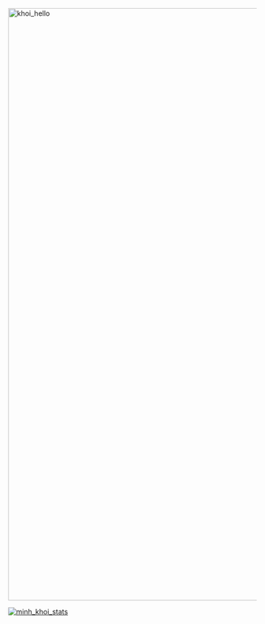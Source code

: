 
  <img src="https://readme-typing-svg.herokuapp.com?lines=Hello+there!;My+name+is+Khoi;Nice+to+meet+U" width="1200" alt="khoi_hello" />


<a href="#"><img src="https://github-readme-stats.vercel.app/api/top-langs/?username=minhkhoi8888&layout=compact&bg_color=203239&text_color=fff"   alt="minh_khoi_stats" /></a>

